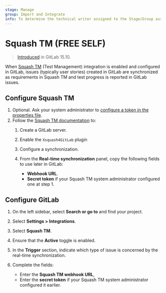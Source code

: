 ```yaml
---
stage: Manage
group: Import and Integrate
info: To determine the technical writer assigned to the Stage/Group associated with this page, see https://handbook.gitlab.com/handbook/product/ux/technical-writing/#assignments
---
```


# Squash TM **(FREE SELF)**

> [Introduced](https://gitlab.com/gitlab-org/gitlab/-/issues/337855) in GitLab 15.10.

When [Squash TM](https://www.squashtest.com/squash-gitlab-integration?lang=en) (Test Management)
integration is enabled and configured in GitLab, issues (typically user stories) created in GitLab
are synchronized as requirements in Squash TM and test progress is reported in GitLab issues.

## Configure Squash TM

1. Optional. Ask your system administrator to [configure a token in the properties file](https://tm-en.doc.squashtest.com/latest/redirect/gitlab-integration-token.html).
1. Follow the [Squash TM documentation](https://tm-en.doc.squashtest.com/latest/redirect/gitlab-integration-configuration.html) to:
    1. Create a GitLab server.
    1. Enable the `Xsquash4GitLab` plugin
    1. Configure a synchronization.
    1. From the **Real-time synchronization** panel, copy the following fields to use later in GitLab:

       - **Webhook URL**.
       - **Secret token** if your Squash TM system administrator configured one at step 1.

## Configure GitLab

1. On the left sidebar, select **Search or go to** and find your project.
1. Select **Settings > Integrations**.
1. Select **Squash TM**.
1. Ensure that the **Active** toggle is enabled.
1. In the **Trigger** section, indicate which type of issue is concerned by the real-time synchronization.
1. Complete the fields:

   - Enter the **Squash TM webhook URL**,
   - Enter the **secret token** if your Squash TM system administrator configured it earlier.
